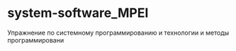 # system-software_MPEI
Упражнение по системному программированию и технологии и методы программировани
